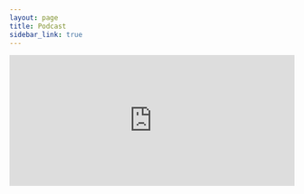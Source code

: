 ```yaml
---
layout: page
title: Podcast
sidebar_link: true
---
```

<!-- <iframe src="https://anchor.fm/legends-of-legion/embed" height="102px" width="400px" frameborder="0" scrolling="no"></iframe> -->
<!-- <iframe src="https://anchor.fm/legends-of-legion/embed" height="95%" width="95%" frameborder="0" scrolling="no"></iframe> -->
<iframe src="https://open.spotify.com/embed/show/48HFpATWIaSQDKXIQRZcKQ?utm_source=generator&theme=0" width="100%" height="232" frameBorder="0" allowfullscreen="" allow="autoplay; clipboard-write; encrypted-media; fullscreen; picture-in-picture"></iframe>
